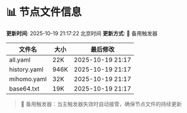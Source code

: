 # 📊 节点文件信息

**更新时间**: 2025-10-19 21:17:22 北京时间
**更新方式**: 🔄 备用触发器

| 文件名 | 大小 | 最后修改 |
|--------|------|----------|
| all.yaml | 22K | 2025-10-19 21:17 |
| history.yaml | 946K | 2025-10-19 21:17 |
| mihomo.yaml | 32K | 2025-10-19 21:17 |
| base64.txt | 19K | 2025-10-19 21:17 |

> 🔄 备用触发器：当主触发器失效时自动接管，确保节点文件的持续更新
